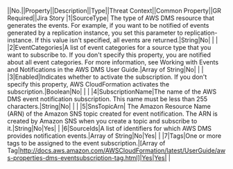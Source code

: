||No.||Property||Description||Type||Threat Context||Common Property||GR Required||Jira Story
|1|SourceType| The type of AWS DMS resource that generates the events. For example, if you want to be notified of events generated by a replication instance, you set this parameter to replication-instance. If this value isn't specified, all events are returned.|String|No| | |
|2|EventCategories|A list of event categories for a source type that you want to subscribe to. If you don't specify this property, you are notified about all event categories. For more information, see  Working with Events and Notifications in the  AWS DMS User Guide.|Array of String|No| | |
|3|Enabled|Indicates whether to activate the subscription. If you don't specify this property, AWS CloudFormation activates the subscription.|Boolean|No| | |
|4|SubscriptionName|The name of the AWS DMS event notification subscription. This name must be less than 255 characters.|String|No| | |
|5|SnsTopicArn| The Amazon Resource Name (ARN) of the Amazon SNS topic created for event notification. The ARN is created by Amazon SNS when you create a topic and subscribe to it.|String|No|Yes| |
|6|SourceIds|A list of identifiers for which AWS DMS provides notification events.|Array of String|No|Yes| |
|7|Tags|One or more tags to be assigned to the event subscription.|[Array of Tag|http://docs.aws.amazon.com/AWSCloudFormation/latest/UserGuide/aws-properties-dms-eventsubscription-tag.html]|Yes|Yes| |
